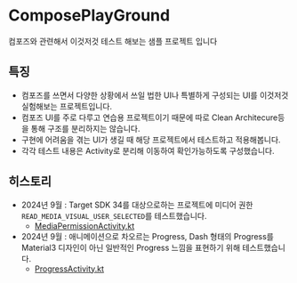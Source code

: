 # ComposePlayGround
컴포즈와 관련해서 이것저것 테스트 해보는 샘플 프로젝트 입니다

## 특징
- 컴포즈를 쓰면서 다양한 상황에서 쓰일 법한 UI나 특별하게 구성되는 UI를 이것저것 실험해보는 프로젝트입니다.
- 컴포즈 UI를 주로 다루고 연습용 프로젝트이기 때문에 따로 Clean Architecure등을 통해 구조를 분리하지는 않습니다.
- 구현에 어려움을 겪는 UI가 생길 때 해당 프로젝트에서 테스트하고 적용해봅니다.
- 각각 테스트 내용은 Activity로 분리해 이동하여 확인가능하도록 구성했습니다.

## 히스토리
- 2024년 9월 : Target SDK 34를 대상으로하는 프로젝트에 미디어 권한 `READ_MEDIA_VISUAL_USER_SELECTED`를 테스트했습니다.
  - [MediaPermissionActivity.kt](https://github.com/kangmin1012/ComposePlayGround/blob/master/app/src/main/java/compose/play/ground/permission/MediaPermissionActivity.kt)
- 2024년 9월 : 애니메이션으로 차오르는 Progress, Dash 형태의 Progress를 Material3 디자인이 아닌 일반적인 Progress 느낌을 표현하기 위해 테스트했습니다.
  - [ProgressActivity.kt](https://github.com/kangmin1012/ComposePlayGround/blob/master/app/src/main/java/compose/play/ground/progress/ProgressActivity.kt)

